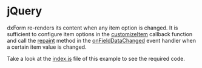 # jQuery

dxForm re-renders its content when any item option is changed. It is sufficient to configure item options in the [customizeItem](https://js.devexpress.com/Documentation/ApiReference/UI_Widgets/dxForm/Configuration/#customizeItem) callback function and call the [repaint](https://js.devexpress.com/Documentation/ApiReference/UI_Widgets/dxForm/Methods/#repaint) method in the [onFieldDataChanged](https://js.devexpress.com/Documentation/ApiReference/UI_Widgets/dxForm/Configuration/#onFieldDataChanged) event handler when a certain item value is changed. 

Take a look at the [index.js](https://github.com/DevExpress-Examples/how-to-change-certain-Form-items-based-on-a-value-of-another-item/blob/18.2.7%2B/jquery/index.js) file of this example to see the required code.